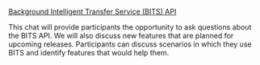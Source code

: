 <a href="http://communities2.microsoft.com/home/chatroom.aspx?siteid=34000014" target="_blank" class="broken_link">Background Intelligent Transfer Service (BITS) API</a>
		  
  
This chat will provide participants the opportunity to ask questions about the BITS API. We will also discuss new features that are planned for upcoming releases. Participants can discuss scenarios in which they use BITS and identify features that would help them.